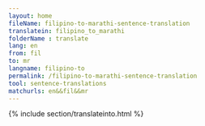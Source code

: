 ```yaml
---
layout: home
fileName: filipino-to-marathi-sentence-translation
translatein: filipino_to_marathi
folderName : translate
lang: en
from: fil
to: mr
langname: filipino-to
permalink: /filipino-to-marathi-sentence-translation
tool: sentence-translations
matchurls: en&&fil&&mr
---
```

{% include section/translateinto.html %}
